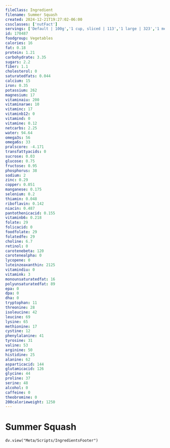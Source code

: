 ```yaml
---
fileClass: Ingredient
filename: Summer Squash
created: 2024-12-21T19:27:02-06:00
cssclasses: ['nutFact']
servings: ['Default | 100g','1 cup, sliced | 113','1 large | 323','1 medium | 196','1 slice | 9.9','1 small | 118']
id: 170487
foodgroup: Vegetables
calories: 16
fat: 0.18
protein: 1.21
carbohydrate: 3.35
sugars: 2.2
fiber: 1.1
cholesterol: 0
saturatedfats: 0.044
calcium: 15
iron: 0.35
potassium: 262
magnesium: 17
vitaminaiu: 200
vitaminarae: 10
vitaminc: 17
vitaminb12: 0
vitamind: 0
vitamine: 0.12
netcarbs: 2.25
water: 94.64
omega3s: 56
omega6s: 33
pralscore: -4.171
transfattyacids: 0
sucrose: 0.03
glucose: 0.75
fructose: 0.95
phosphorus: 38
sodium: 2
zinc: 0.29
copper: 0.051
manganese: 0.175
selenium: 0.2
thiamin: 0.048
riboflavin: 0.142
niacin: 0.487
pantothenicacid: 0.155
vitaminb6: 0.218
folate: 29
folicacid: 0
foodfolate: 29
folatedfe: 29
choline: 6.7
retinol: 0
carotenebeta: 120
carotenealpha: 0
lycopene: 0
luteinzeaxanthin: 2125
vitamindiu: 0
vitamink: 3
monounsaturatedfat: 16
polyunsaturatedfat: 89
epa: 0
dpa: 0
dha: 0
tryptophan: 11
threonine: 28
isoleucine: 42
leucine: 69
lysine: 65
methionine: 17
cystine: 12
phenylalanine: 41
tyrosine: 31
valine: 53
arginine: 50
histidine: 25
alanine: 62
asparticacid: 144
glutamicacid: 126
glycine: 44
proline: 37
serine: 48
alcohol: 0
caffeine: 0
theobromine: 0
200calorieweight: 1250
---
```


# Summer Squash

```dataviewjs
dv.view("Meta/Scripts/IngredientsFooter")
```